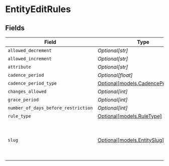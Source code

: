 # EntityEditRules


## Fields

| Field                                                                | Type                                                                 | Required                                                             | Description                                                          | Example                                                              |
| -------------------------------------------------------------------- | -------------------------------------------------------------------- | -------------------------------------------------------------------- | -------------------------------------------------------------------- | -------------------------------------------------------------------- |
| `allowed_decrement`                                                  | *Optional[str]*                                                      | :heavy_minus_sign:                                                   | N/A                                                                  | 10%                                                                  |
| `allowed_increment`                                                  | *Optional[str]*                                                      | :heavy_minus_sign:                                                   | N/A                                                                  | 10%                                                                  |
| `attribute`                                                          | *Optional[str]*                                                      | :heavy_minus_sign:                                                   | N/A                                                                  | first_name                                                           |
| `cadence_period`                                                     | *Optional[float]*                                                    | :heavy_minus_sign:                                                   | N/A                                                                  | 1                                                                    |
| `cadence_period_type`                                                | [Optional[models.CadencePeriodType]](../models/cadenceperiodtype.md) | :heavy_minus_sign:                                                   | N/A                                                                  |                                                                      |
| `changes_allowed`                                                    | *Optional[int]*                                                      | :heavy_minus_sign:                                                   | N/A                                                                  | 1                                                                    |
| `grace_period`                                                       | *Optional[int]*                                                      | :heavy_minus_sign:                                                   | N/A                                                                  | 1                                                                    |
| `number_of_days_before_restriction`                                  | *Optional[int]*                                                      | :heavy_minus_sign:                                                   | N/A                                                                  | 10                                                                   |
| `rule_type`                                                          | [Optional[models.RuleType]](../models/ruletype.md)                   | :heavy_minus_sign:                                                   | N/A                                                                  |                                                                      |
| `slug`                                                               | [Optional[models.EntitySlug]](../models/entityslug.md)               | :heavy_minus_sign:                                                   | URL-friendly identifier for the entity schema                        | contact                                                              |